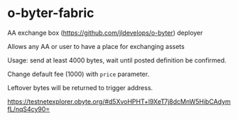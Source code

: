 # o-byter-fabric
AA exchange box (https://github.com/jldevelops/o-byter) deployer

Allows any AA or user to have a place for exchanging assets

Usage: send at least 4000 bytes, wait until posted definition be confirmed.

Change default fee (1000) with `price` parameter.

Leftover bytes will be returned to trigger address.

https://testnetexplorer.obyte.org/#d5XvoHPHT+l9XeT7j8dcMnW5HibCAdymfL/nqS4cy90=
